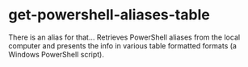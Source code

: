 # get-powershell-aliases-table
There is an alias for that... Retrieves PowerShell aliases from the local computer and presents the info in various table formatted formats (a Windows PowerShell script).
